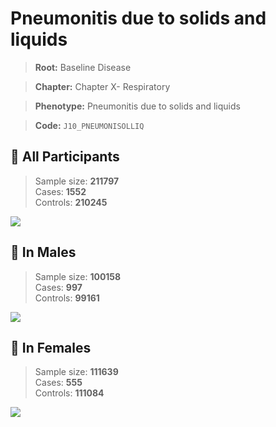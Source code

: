 # Pneumonitis due to solids and liquids

> **Root:** Baseline Disease  

> **Chapter:** Chapter X- Respiratory  

> **Phenotype:** Pneumonitis due to solids and liquids  

> **Code:** `J10_PNEUMONISOLLIQ`

## 🧪 All Participants  
> Sample size: **211797**  
> Cases: **1552**  
> Controls: **210245**
<img src="/Disease/Figures/ALL/Incidence/J10_PNEUMONISOLLIQ.png"/>
<CsvTable src="/Disease/Data/ALL/Incidence/COX_J10_PNEUMONISOLLIQ.csv" label="🔍 View full results" />

## 👨 In Males  
> Sample size: **100158**  
> Cases: **997**  
> Controls: **99161**
<img src="/Disease/Figures/Male/Incidence/J10_PNEUMONISOLLIQ.png"/>
<CsvTable src="/Disease/Data/Male/Incidence/COX_J10_PNEUMONISOLLIQ.csv" label="🔍 View full results" />

## 👩 In Females  
> Sample size: **111639**  
> Cases: **555**  
> Controls: **111084**
<img src="/Disease/Figures/Female/Incidence/J10_PNEUMONISOLLIQ.png"/>
<CsvTable src="/Disease/Data/Female/Incidence/COX_J10_PNEUMONISOLLIQ.csv" label="🔍 View full results" />

